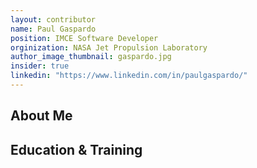 ```yaml
---
layout: contributor
name: Paul Gaspardo
position: IMCE Software Developer
orginization: NASA Jet Propulsion Laboratory
author_image_thumbnail: gaspardo.jpg
insider: true
linkedin: "https://www.linkedin.com/in/paulgaspardo/"
---
```


## About Me

## Education & Training
